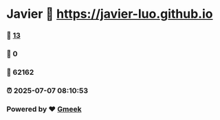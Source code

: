 # Javier :link: https://javier-luo.github.io 
### :page_facing_up: [13](https://javier-luo.github.io/tag.html) 
### :speech_balloon: 0 
### :hibiscus: 62162 
### :alarm_clock: 2025-07-07 08:10:53 
### Powered by :heart: [Gmeek](https://github.com/Meekdai/Gmeek)

